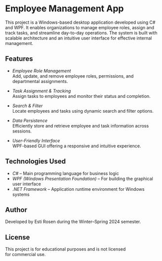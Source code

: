 # Employee Management App

This project is a Windows-based desktop application developed using C# and WPF. It enables organizations to manage employee roles, assign and track tasks, and streamline day-to-day operations. The system is built with scalable architecture and an intuitive user interface for effective internal management.

## Features

- *Employee Role Management*  
  Add, update, and remove employee roles, permissions, and departmental assignments.

- *Task Assignment & Tracking*  
  Assign tasks to employees and monitor their status and completion.

- *Search & Filter*  
  Locate employees and tasks using dynamic search and filter options.

- *Data Persistence*  
  Efficiently store and retrieve employee and task information across sessions.

- *User-Friendly Interface*  
  WPF-based GUI offering a responsive and intuitive experience.

## Technologies Used

- *C#* – Main programming language for business logic  
- *WPF (Windows Presentation Foundation)* – For building the graphical user interface  
- *.NET Framework* – Application runtime environment for Windows systems

## Author

Developed by Esti Rosen during the Winter–Spring 2024 semester.

## License

This project is for educational purposes and is not licensed for commercial use.
